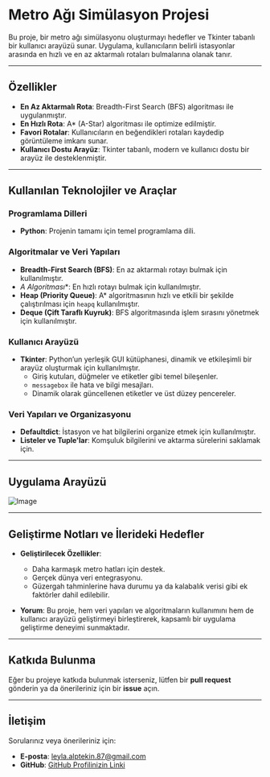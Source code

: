 # Metro Ağı Simülasyon Projesi

Bu proje, bir metro ağı simülasyonu oluşturmayı hedefler ve Tkinter tabanlı bir kullanıcı arayüzü sunar. Uygulama, kullanıcıların belirli istasyonlar arasında en hızlı ve en az aktarmalı rotaları bulmalarına olanak tanır.
  
---  

## Özellikler

- **En Az Aktarmalı Rota**: Breadth-First Search (BFS) algoritması ile uygulanmıştır.
- **En Hızlı Rota**: A* (A-Star) algoritması ile optimize edilmiştir.
- **Favori Rotalar**: Kullanıcıların en beğendikleri rotaları kaydedip görüntüleme imkanı sunar.
- **Kullanıcı Dostu Arayüz**: Tkinter tabanlı, modern ve kullanıcı dostu bir arayüz ile desteklenmiştir.

---

## Kullanılan Teknolojiler ve Araçlar

### Programlama Dilleri
- **Python**: Projenin tamamı için temel programlama dili.

### Algoritmalar ve Veri Yapıları
- **Breadth-First Search (BFS)**: En az aktarmalı rotayı bulmak için kullanılmıştır.
- **A* Algoritması**: En hızlı rotayı bulmak için kullanılmıştır.
- **Heap (Priority Queue)**: A* algoritmasının hızlı ve etkili bir şekilde çalıştırılması için `heapq` kullanılmıştır.
- **Deque (Çift Taraflı Kuyruk)**: BFS algoritmasında işlem sırasını yönetmek için kullanılmıştır.

### Kullanıcı Arayüzü
- **Tkinter**: Python’un yerleşik GUI kütüphanesi, dinamik ve etkileşimli bir arayüz oluşturmak için kullanılmıştır.
  - Giriş kutuları, düğmeler ve etiketler gibi temel bileşenler.
  - `messagebox` ile hata ve bilgi mesajları.
  - Dinamik olarak güncellenen etiketler ve üst düzey pencereler.

### Veri Yapıları ve Organizasyonu
- **Defaultdict**: İstasyon ve hat bilgilerini organize etmek için kullanılmıştır.
- **Listeler ve Tuple'lar**: Komşuluk bilgilerini ve aktarma sürelerini saklamak için.

---
## Uygulama Arayüzü

![Image](https://github.com/user-attachments/assets/9dde8af9-06b6-4bb2-a13b-212c762807eb)


---

## Geliştirme Notları ve İlerideki Hedefler

- **Geliştirilecek Özellikler**:
  - Daha karmaşık metro hatları için destek.
  - Gerçek dünya veri entegrasyonu.
  - Güzergah tahminlerine hava durumu ya da kalabalık verisi gibi ek faktörler dahil edilebilir.

- **Yorum**:
  Bu proje, hem veri yapıları ve algoritmaların kullanımını hem de kullanıcı arayüzü geliştirmeyi birleştirerek, kapsamlı bir uygulama geliştirme deneyimi sunmaktadır.

---

## Katkıda Bulunma

Eğer bu projeye katkıda bulunmak isterseniz, lütfen bir **pull request** gönderin ya da önerileriniz için bir **issue** açın.

---

## İletişim

Sorularınız veya önerileriniz için:
- **E-posta**: leyla.alptekin.87@gmail.com
- **GitHub**: [GitHub Profilinizin Linki](https://github.com/leylalptekin)

